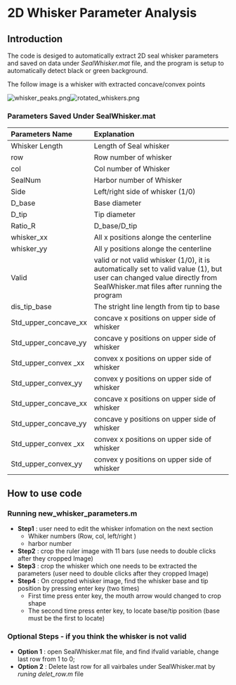 # 2D Whisker Parameter Analysis

## Introduction
The code is desiged to automatically extract 2D seal whisker parameters and saved on data under *SealWhisker.mat* file, and the program is setup to automatically detect black or green background.  

The follow image is a whisker with extracted concave/convex points

![whisker_peaks.png](https://github.com/SeNSE-lab/robots_sealwhiskers/blob/master/2D_whisker_analysis/img/whisker_peaks.png)![rotated_whiskers.png](https://github.com/SeNSE-lab/robots_sealwhiskers/blob/master/2D_whisker_analysis/img/rotated_whiskers.png)

### Parameters Saved Under SealWhisker.mat
| Parameters Name    | Explanation    |
| :------------- | :------------- |
| Whisker Length       | Length of Seal whisker       |
|row   |   Row number of whisker |
|col   |Col number of Whisker   |
|SealNum   | Harbor number of Whisker   |
|Side   | Left/right side of whisker (1/0) |
|  D_base | Base diameter   |
|D_tip   |Tip diameter   |
|Ratio_R   | D_base/D_tip   |
|whisker_xx   |All x positions alonge the centerline |
|whisker_yy   |All y positions alonge the centerline |
|Valid    |valid or not valid whisker (1/0), it is automatically set to valid value (1), but user can changed value directly from SealWhisker.mat files after running the program   |
|dis_tip_base   |The stright line length from tip to base   |
|Std_upper_concave_xx   | concave x positions on upper side of whisker    |
|Std_upper_concave_yy    | concave y positions on upper side of whisker  |
|Std_upper_convex _xx   | convex x positions on upper side of whisker    |
|Std_upper_convex_yy    | convex y positions on upper side of whisker  |
|Std_upper_concave_xx   | concave x positions on upper side of whisker    |
|Std_upper_concave_yy    | concave y positions on upper side of whisker  |
|Std_upper_convex _xx   | convex x positions on upper side of whisker    |
|Std_upper_convex_yy    | convex y positions on upper side of whisker  |   |   |

## How to use code
### Running new_whisker_parameters.m
- **Step1** :  user need to edit the whisker infomation on the next section
  - Whiker numbers (Row, col, left/right )
  - harbor number
- **Step2** : crop the ruler image with 11 bars (use needs to double clicks after they cropped Image)
- **Step3** : crop the whisker which one needs to be extracted the parameters (user need to double clicks after they cropped Image)
- **Step4** : On croppted whisker image, find the whisker base and tip position by pressing enter key (two times)
  - First time press enter key, the mouth arrow would changed to crop shape
  - The second time press enter key, to locate base/tip position (base must be the first to locate)

### Optional Steps - if you think the whisker is not valid
- **Option 1** : open SealWhisker.mat file, and find ifvalid variable, change last row from 1 to 0;
- **Option 2** : Delete last row for all vairbales under SealWhisker.mat by *runing delet_row.m* file
